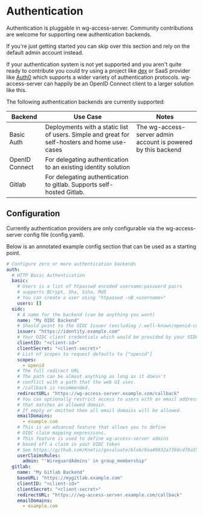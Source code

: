 # Authentication

Authentication is pluggable in wg-access-server. Community contributions are welcome
for supporting new authentication backends.

If you're just getting started you can skip over this section and rely on the default
admin account instead.

If your authentication system is not yet supported and you aren't quite ready to
contribute you could try using a project like [dex](https://github.com/dexidp/dex)
or SaaS provider like [Auth0](https://auth0.com/) which supports a wider variety of
authentication protocols. wg-access-server can happily be an OpenID Connect client
to a larger solution like this.

The following authentication backends are currently supported:

| Backend        | Use Case                                                                                      | Notes                                                         |
| -------------- | --------------------------------------------------------------------------------------------- | ------------------------------------------------------------- |
| Basic Auth     | Deployments with a static list of users. Simple and great for self-hosters and home use-cases | The wg-access-server admin account is powered by this backend |
| OpenID Connect | For delegating authentication to an existing identity solution                                |                                                               |
| Gitlab         | For delegating authentication to gitlab. Supports self-hosted Gitlab.                         |                                                               |

## Configuration

Currently authentication providers are only configurable via the wg-access-server
config file (config.yaml).

Below is an annotated example config section that can be used as a starting point.

```yaml
# Configure zero or more authentication backends
auth:
  # HTTP Basic Authentication
  basic:
    # Users is a list of htpasswd encoded username:password pairs
    # supports BCrypt, Sha, Ssha, Md5
    # You can create a user using "htpasswd -nB <username>"
    users: []
  oidc:
    # A name for the backend (can be anything you want)
    name: "My OIDC Backend"
    # Should point to the OIDC Issuer (excluding /.well-known/openid-configuration)
    issuer: "https://identity.example.com"
    # Your OIDC client credentials which would be provided by your OIDC provider
    clientID: "<client-id>"
    clientSecret: "<client-secret>"
    # List of scopes to request defaults to ["openid"]
    scopes:
      - openid
    # The full redirect URL
    # The path can be almost anything as long as it doesn't
    # conflict with a path that the web UI uses.
    # /callback is recommended.
    redirectURL: "https://wg-access-server.example.com/callback"
    # You can optionally restrict access to users with an email address
    # that matches an allowed domain.
    # If empty or omitted then all email domains will be allowed.
    emailDomains:
      - example.com
    # This is an advanced feature that allows you to define
    # OIDC claim mapping expressions.
    # This feature is used to define wg-access-server admins
    # based off a claim in your OIDC token
    # See https://github.com/Knetic/govaluate/blob/9aa49832a739dcd78a5542ff189fb82c3e423116/MANUAL.md for how to write rules
    userClaimsRules:
      admin: "'WireguardAdmins' in group_membership"
  gitlab:
    name: "My Gitlab Backend"
    baseURL: "https://mygitlab.example.com"
    clientID: "<client-id>"
    clientSecret: "<client-secret>"
    redirectURL: "https:///wg-access-server.example.com/callback"
    emailDomains:
      - example.com
```
